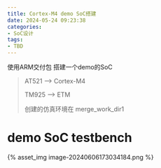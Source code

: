 ```yaml
---
title: Cortex-M4 demo SoC搭建
date: 2024-05-24 09:23:38
categories:
- SoC设计
tags:
- TBD
---
```


使用ARM交付包 搭建一个demo的SoC



> AT521 --> Cortex-M4
>
> TM925 --> ETM
>
> 创建的仿真环境在 merge_work_dir1

# demo SoC testbench

{% asset_img image-20240606173034184.png %}

